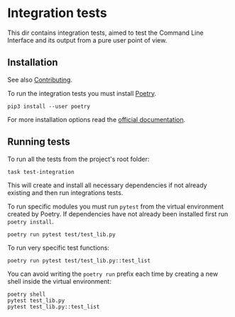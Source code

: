 # Integration tests

This dir contains integration tests, aimed to test the Command Line Interface
and its output from a pure user point of view.

## Installation

See also [Contributing][0].

To run the integration tests you must install [Poetry][poetry-website].

```shell
pip3 install --user poetry
```

For more installation options read the [official documentation][poetry-docs].

## Running tests

To run all the tests from the project's root folder:

```shell
task test-integration
```

This will create and install all necessary dependencies if not already existing and then run integrations tests.

To run specific modules you must run `pytest` from the virtual environment created by Poetry.
If dependencies have not already been installed first run `poetry install`.

```shell
poetry run pytest test/test_lib.py
```

To run very specific test functions:

```shell
poetry run pytest test/test_lib.py::test_list
```

You can avoid writing the `poetry run` prefix each time by creating a new shell inside the virtual environment:

```shell
poetry shell
pytest test_lib.py
pytest test_lib.py::test_list
```

[0]: ../docs/CONTRIBUTING.md
[poetry-website]: https://python-poetry.org/
[poetry-docs]: https://python-poetry.org/docs/
